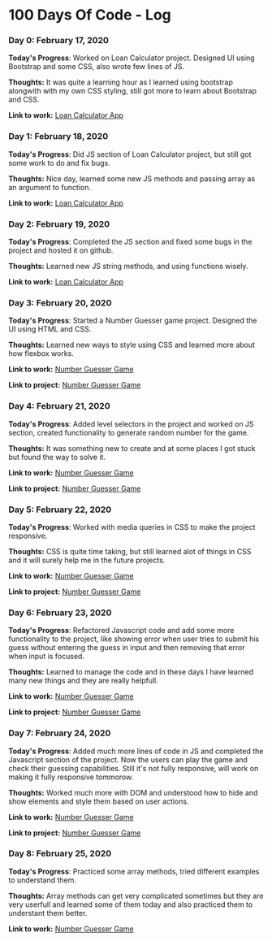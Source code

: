# 100 Days Of Code - Log

### Day 0: February 17, 2020

**Today's Progress**: Worked on Loan Calculator project. Designed UI using Bootstrap and some CSS, also wrote few lines of JS.

**Thoughts:** It was quite a learning hour as I learned using bootstrap alongwith with my own CSS styling, still got more to learn about Bootstrap and CSS.

**Link to work:** [Loan Calculator App](https://github.com/Yusufali19/100-Days-Of-Code-Files/tree/master/Day-0-17-Feb-2020)



### Day 1: February 18, 2020

**Today's Progress**: Did JS section of Loan Calculator project, but still got some work to do and fix bugs.

**Thoughts:** Nice day, learned some new JS methods and passing array as an argument to function.

**Link to work:** [Loan Calculator App](https://github.com/Yusufali19/100-Days-Of-Code-Files/tree/master/Day-1-18-Feb-2020)



### Day 2: February 19, 2020

**Today's Progress**: Completed the JS section and fixed some bugs in the project and hosted it on github.

**Thoughts:** Learned new JS string methods, and using functions wisely.

**Link to work:** [Loan Calculator App](https://github.com/Yusufali19/100-Days-Of-Code-Files/tree/master/Day-2-19-Feb-2020)



### Day 3: February 20, 2020

**Today's Progress**: Started a Number Guesser game project. Designed the UI using HTML and CSS.

**Thoughts:** Learned new ways to style using CSS and learned more about how flexbox works.

**Link to work:** [Number Guesser Game](https://github.com/Yusufali19/100-Days-Of-Code-Files/tree/master/Day-3-20-Feb-2020)

**Link to project:** [Number Guesser Game](https://yusufali19.github.io/Number-Guesser/)



### Day 4: February 21, 2020

**Today's Progress**: Added level selectors in the project and worked on JS section, created functionality to generate random number for the game.

**Thoughts:** It was something new to create and at some places I got stuck but found the way to solve it.

**Link to work:** [Number Guesser Game](https://github.com/Yusufali19/100-Days-Of-Code-Files/tree/master/Day-4-21-Feb-2020)

**Link to project:** [Number Guesser Game](https://yusufali19.github.io/Number-Guesser/)



### Day 5: February 22, 2020

**Today's Progress**: Worked with media queries in CSS to make the project responsive.

**Thoughts:** CSS is quite time taking, but still learned alot of things in CSS and it will surely help me in the future projects.

**Link to work:** [Number Guesser Game](https://github.com/Yusufali19/100-Days-Of-Code-Files/tree/master/Day-5-22-Feb-2020)

**Link to project:** [Number Guesser Game](https://yusufali19.github.io/Number-Guesser/)



### Day 6: February 23, 2020

**Today's Progress**: Refactored Javascript code and add some more functionality to the project, like showing error when user tries to submit his guess without entering the guess in input and then removing that error when input is focused.

**Thoughts:** Learned to manage the code and in these days I have learned many new things and they are really helpfull.

**Link to work:** [Number Guesser Game](https://github.com/Yusufali19/100-Days-Of-Code-Files/tree/master/Day-6-23-Feb-2020)

**Link to project:** [Number Guesser Game](https://yusufali19.github.io/Number-Guesser/)



### Day 7: February 24, 2020

**Today's Progress**: Added much more lines of code in JS and completed the Javascript section of the project. Now the users can play the game and check their guessing capabilities. Still it's not fully responsive, will work on making it fully responsive tommorow.

**Thoughts:** Worked much more with DOM and understood how to hide and show elements and style them based on user actions.

**Link to work:** [Number Guesser Game](https://github.com/Yusufali19/100-Days-Of-Code-Files/tree/master/Day-7-24-Feb-2020)

**Link to project:** [Number Guesser Game](https://yusufali19.github.io/Number-Guesser/)



### Day 8: February 25, 2020

**Today's Progress**: Practiced some array methods, tried different examples to understand them.

**Thoughts:** Array methods can get very complicated sometimes but they are very userfull and learned some of them today and also practiced them to understant them better.

**Link to work:** [Number Guesser Game](https://github.com/Yusufali19/100-Days-Of-Code-Files/tree/master/Day-8-25-Feb-2020)



